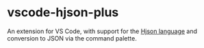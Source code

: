 # vscode-hjson-plus

An extension for VS Code, with support for the [Hjson language](https://hjson.github.io/) and conversion to JSON via the command palette.
